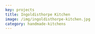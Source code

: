 ```yaml
---
key: projects
title: Ingoldisthorpe Kitchen
image: /img/ingoldisthorpe-kitchen.jpg
category: handmade-kitchens
---
```


